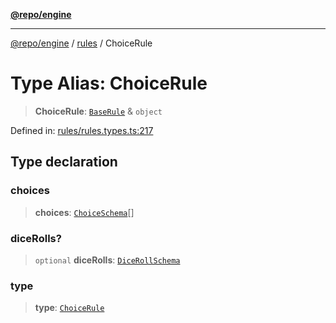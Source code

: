 [**@repo/engine**](../../README.md)

---

[@repo/engine](../../modules.md) / [rules](../README.md) / ChoiceRule

# Type Alias: ChoiceRule

> **ChoiceRule**: [`BaseRule`](BaseRule.md) & `object`

Defined in: [rules/rules.types.ts:217](https://github.com/alexqguo/drinking-board-game-v3/blob/56df34968617deee505d881352afe56efb53b2a4/packages/engine/src/rules/rules.types.ts#L217)

## Type declaration

### choices

> **choices**: [`ChoiceSchema`](../interfaces/ChoiceSchema.md)[]

### diceRolls?

> `optional` **diceRolls**: [`DiceRollSchema`](../interfaces/DiceRollSchema.md)

### type

> **type**: [`ChoiceRule`](../enumerations/RuleType.md#choicerule)
